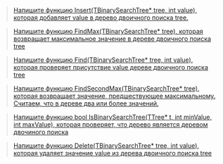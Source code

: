 >[Напишите функцию Insert(TBinarySearchTree* tree, int value), которая добавляет value в дерево двоичного поиска tree.](https://github.com/ptrvsrg/NSU_homework_C/tree/master/%D0%94%D0%B5%D1%80%D0%B5%D0%B2%D1%8C%D1%8F%20%D0%B4%D0%B2%D0%BE%D0%B8%D1%87%D0%BD%D0%BE%D0%B3%D0%BE%20%D0%BF%D0%BE%D0%B8%D1%81%D0%BA%D0%B0/%D0%94%D0%BE%D0%B1%D0%B0%D0%B2%D0%B8%D1%82%D1%8C%20%D0%B7%D0%BD%D0%B0%D1%87%D0%B5%D0%BD%D0%B8%D0%B5)

>[Напишите функцию FindMax(TBinarySearchTree* tree), которая возвращает максимальное значение в дереве двоичного поиска tree](https://github.com/ptrvsrg/NSU_homework_C/tree/master/%D0%94%D0%B5%D1%80%D0%B5%D0%B2%D1%8C%D1%8F%20%D0%B4%D0%B2%D0%BE%D0%B8%D1%87%D0%BD%D0%BE%D0%B3%D0%BE%20%D0%BF%D0%BE%D0%B8%D1%81%D0%BA%D0%B0/%D0%9C%D0%B0%D0%BA%D1%81%D0%B8%D0%BC%D0%B0%D0%BB%D1%8C%D0%BD%D0%BE%D0%B5%20%D0%B7%D0%BD%D0%B0%D1%87%D0%B5%D0%BD%D0%B8%D0%B5)

>[Напишите функцию Find(TBinarySearchTree* tree, int value), которая проверяет присутствие value дереве двоичного поиска tree](https://github.com/ptrvsrg/NSU_homework_C/tree/master/%D0%94%D0%B5%D1%80%D0%B5%D0%B2%D1%8C%D1%8F%20%D0%B4%D0%B2%D0%BE%D0%B8%D1%87%D0%BD%D0%BE%D0%B3%D0%BE%20%D0%BF%D0%BE%D0%B8%D1%81%D0%BA%D0%B0/%D0%9F%D0%BE%D0%B8%D1%81%D0%BA%20%D0%B7%D0%BD%D0%B0%D1%87%D0%B5%D0%BD%D0%B8%D1%8F)

>[Напишите функцию FindSecondMax(TBinarySearchTree* tree), которая возвращает значение, предшествующее максимальному. Считаем, что в дереве два или более значений.](https://github.com/ptrvsrg/NSU_homework_C/tree/master/%D0%94%D0%B5%D1%80%D0%B5%D0%B2%D1%8C%D1%8F%20%D0%B4%D0%B2%D0%BE%D0%B8%D1%87%D0%BD%D0%BE%D0%B3%D0%BE%20%D0%BF%D0%BE%D0%B8%D1%81%D0%BA%D0%B0/%D0%9F%D1%80%D0%B5%D0%B4%D1%8B%D0%B4%D1%83%D1%89%D0%B5%D0%B5%20%D0%BC%D0%B0%D0%BA%D1%81%D0%B8%D0%BC%D0%B0%D0%BB%D1%8C%D0%BD%D0%BE%D0%BC%D1%83%20%D0%B7%D0%BD%D0%B0%D1%87%D0%B5%D0%BD%D0%B8%D0%B5)

>[Напишите функцию bool IsBinarySearchTree(TTree* t, int minValue, int maxValue), которая проверяет, что дерево является деревом двочиного поиска](https://github.com/ptrvsrg/NSU_homework_C/tree/master/%D0%94%D0%B5%D1%80%D0%B5%D0%B2%D1%8C%D1%8F%20%D0%B4%D0%B2%D0%BE%D0%B8%D1%87%D0%BD%D0%BE%D0%B3%D0%BE%20%D0%BF%D0%BE%D0%B8%D1%81%D0%BA%D0%B0/%D0%9F%D1%80%D0%BE%D0%B2%D0%B5%D1%80%D0%B8%D1%82%D1%8C%20%D0%BD%D0%B0%20%D0%BA%D0%BE%D1%80%D1%80%D0%B5%D0%BA%D1%82%D0%BD%D0%BE%D1%81%D1%82%D1%8C)

>[Напишите функцию Delete(TBinarySearchTree* tree, int value), которая удаляет значение value из дерева двоичного поиска tree](https://github.com/ptrvsrg/NSU_homework_C/tree/master/%D0%94%D0%B5%D1%80%D0%B5%D0%B2%D1%8C%D1%8F%20%D0%B4%D0%B2%D0%BE%D0%B8%D1%87%D0%BD%D0%BE%D0%B3%D0%BE%20%D0%BF%D0%BE%D0%B8%D1%81%D0%BA%D0%B0/%D0%A3%D0%B4%D0%B0%D0%BB%D0%B8%D1%82%D1%8C%20%D0%B7%D0%BD%D0%B0%D1%87%D0%B5%D0%BD%D0%B8%D0%B5)
